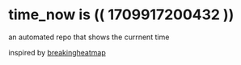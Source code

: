 # time_now is (( 1709917200432 ))

an automated repo that shows the currnent time

inspired by [breakingheatmap](https://github.com/breakingheatmap/breakingheatmap)